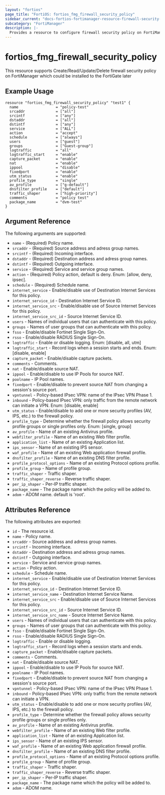 ```yaml
---
layout: "fortios"
page_title: "FortiOS: fortios_fmg_firewall_security_policy"
sidebar_current: "docs-fortios-fortimanager-resource-firewall-security-policy"
subcategory: "FortiManager"
description: |-
  Provides a resource to configure firewall security policy on FortiManager which could be installed to the FortiGate later
---
```


# fortios_fmg_firewall_security_policy
This resource supports Create/Read/Update/Delete firewall security policy on FortiManager which could be installed to the FortiGate later


## Example Usage
```hcl
resource "fortios_fmg_firewall_security_policy" "test1" {
  name                 = "policy-test"
  srcaddr              = ["all"]
  srcintf              = ["any"]
  dstaddr              = ["all"]
  dstintf              = ["any"]
  service              = ["ALL"]
  action               = "accept"
  schedule             = ["always"]
  users                = ["guest"]
  groups               = ["Guest-group"]
  logtraffic           = "all"
  logtraffic_start     = "enable"
  capture_packet       = "enable"
  nat                  = "enable"
  ippool               = "disable"
  fixedport            = "enable"
  utm_status           = "enable"
  profile_type         = "single"
  av_profile           = ["g-default"]
  dnsfilter_profile    = ["default"]
  traffic_shaper       = ["high-priority"]
  comments             = "policy test"
  package_name         = "dvm-test"
}
```

## Argument Reference
The following arguments are supported:

* `name` - (Required) Policy name.
* `srcaddr` - (Required) Source address and adress group names.
* `srcintf` - (Required) Incoming interface.
* `dstaddr` - (Required) Destination address and adress group names.
* `dstintf` - (Required) Outgoing interface.
* `service` - (Required) Service and service group names.
* `action` - (Required) Policy action, default is deny. Enum: [allow, deny, ipsec].
* `schedule` - (Required) Schedule name.
* `internet_service` - Enable/disable use of Destination Internet Services for this policy.
* `internet_service_id` - Destination Internet Service ID.
* `internet_service_src` - Enable/disable use of Source Internet Services for this policy.
* `internet_service_src_id` - Source Internet Service ID.
* `users` - Names of individual users that can authenticate with this policy.
* `groups` - Names of user groups that can authenticate with this policy.
* `fsso` - Enable/disable Fortinet Single Sign-On.
* `rsso` - Enable/disable RADIUS Single Sign-On.
* `logtraffic` - Enable or disable logging. Enum: [disable, all, utm]
* `logtraffic_start` - Record logs when a session starts and ends. Enum: [disable, enable]
* `capture_packet` - Enable/disable capture packets.
* `comments` - Comments.
* `nat` - Enable/disable source NAT.
* `ippool` - Enable/disable to use IP Pools for source NAT.
* `poolname` - IP Pool names.
* `fixedport` - Enable/disable to prevent source NAT from changing a session's source port.
* `vpntunnel` - Policy-based IPsec VPN: name of the IPsec VPN Phase 1.
* `inbound` - Policy-based IPsec VPN: only traffic from the remote network can initiate a VPN. Enum: [disable, enable]
* `utm_status` - Enable/disable to add one or more security profiles (AV, IPS, etc.) to the firewall policy.
* `profile_type` - Determine whether the firewall policy allows security profile groups or single profiles only. Enum: [single, group]
* `av_profile` - Name of an existing Antivirus profile.
* `webfilter_profile` - Name of an existing Web filter profile.
* `application_list` - Name of an existing Application list.
* `ips_sensor` - Name of an existing IPS sensor.
* `waf_profile` - Name of an existing Web application firewall profile.
* `dnsfilter_profile` - Name of an existing DNS filter profile.
* `profile_protocol_options` - Name of an existing Protocol options profile.
* `profile_group` - Name of profile group.
* `traffic_shaper` - Traffic shaper.
* `traffic_shaper_reverse` - Reverse traffic shaper.
* `per_ip_shaper` - Per-IP traffic shaper.
* `package_name` - The package name which the policy will be added to.
* `adom` - ADOM name. default is 'root'.

## Attributes Reference
The following attributes are exported:

* `id` - The resource id.
* `name` - Policy name.
* `srcaddr` - Source address and adress group names.
* `srcintf` - Incoming interface.
* `dstaddr` - Destination address and adress group names.
* `dstintf` - Outgoing interface.
* `service` - Service and service group names.
* `action` - Policy action.
* `schedule` - Schedule name.
* `internet_service` - Enable/disable use of Destination Internet Services for this policy.
* `internet_service_id` - Destination Internet Service ID.
* `internet_service_name` - Destination Internet Service Name.
* `internet_service_src` - Enable/disable use of Source Internet Services for this policy.
* `internet_service_src_id` - Source Internet Service ID.
* `internet_service_src_name` - Source Internet Service Name.
* `users` - Names of individual users that can authenticate with this policy.
* `groups` - Names of user groups that can authenticate with this policy.
* `fsso` - Enable/disable Fortinet Single Sign-On.
* `rsso` - Enable/disable RADIUS Single Sign-On.
* `logtraffic` - Enable or disable logging.
* `logtraffic_start` - Record logs when a session starts and ends.
* `capture_packet` - Enable/disable capture packets.
* `comments` - Comments.
* `nat` - Enable/disable source NAT.
* `ippool` - Enable/disable to use IP Pools for source NAT.
* `poolname` - IP Pool names.
* `fixedport` - Enable/disable to prevent source NAT from changing a session's source port.
* `vpntunnel` - Policy-based IPsec VPN: name of the IPsec VPN Phase 1.
* `inbound` - Policy-based IPsec VPN: only traffic from the remote network can initiate a VPN.
* `utm_status` - Enable/disable to add one or more security profiles (AV, IPS, etc.) to the firewall policy.
* `profile_type` - Determine whether the firewall policy allows security profile groups or single profiles only.
* `av_profile` - Name of an existing Antivirus profile.
* `webfilter_profile` - Name of an existing Web filter profile.
* `application_list` - Name of an existing Application list.
* `ips_sensor` - Name of an existing IPS sensor.
* `waf_profile` - Name of an existing Web application firewall profile.
* `dnsfilter_profile` - Name of an existing DNS filter profile.
* `profile_protocol_options` - Name of an existing Protocol options profile.
* `profile_group` - Name of profile group.
* `traffic_shaper` - Traffic shaper.
* `traffic_shaper_reverse` - Reverse traffic shaper.
* `per_ip_shaper` - Per-IP traffic shaper.
* `package_name` - The package name which the policy will be added to.
* `adom` - ADOM name.
